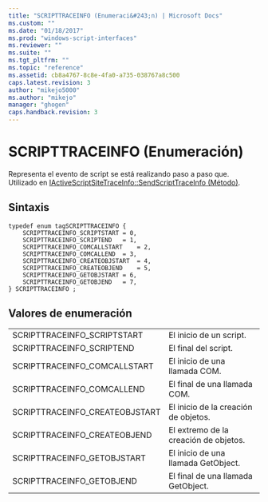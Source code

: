 ```yaml
---
title: "SCRIPTTRACEINFO (Enumeraci&#243;n) | Microsoft Docs"
ms.custom: ""
ms.date: "01/18/2017"
ms.prod: "windows-script-interfaces"
ms.reviewer: ""
ms.suite: ""
ms.tgt_pltfrm: ""
ms.topic: "reference"
ms.assetid: cb8a4767-8c8e-4fa0-a735-038767a8c500
caps.latest.revision: 3
author: "mikejo5000"
ms.author: "mikejo"
manager: "ghogen"
caps.handback.revision: 3
---
```

# SCRIPTTRACEINFO (Enumeraci&#243;n)
Representa el evento de script se está realizando paso a paso que.  Utilizado en [IActiveScriptSiteTraceInfo::SendScriptTraceInfo \(Método\)](../../winscript/reference/iactivescriptsitetraceinfo-sendscripttraceinfo-method.md).  
  
## Sintaxis  
  
```  
typedef enum tagSCRIPTTRACEINFO {    
    SCRIPTTRACEINFO_SCRIPTSTART = 0,    
    SCRIPTTRACEINFO_SCRIPTEND   = 1,    
    SCRIPTTRACEINFO_COMCALLSTART    = 2,    
    SCRIPTTRACEINFO_COMCALLEND  = 3,    
    SCRIPTTRACEINFO_CREATEOBJSTART  = 4,    
    SCRIPTTRACEINFO_CREATEOBJEND    = 5,    
    SCRIPTTRACEINFO_GETOBJSTART = 6,    
    SCRIPTTRACEINFO_GETOBJEND   = 7,    
} SCRIPTTRACEINFO ;  
```  
  
## Valores de enumeración  
  
|||  
|-|-|  
|SCRIPTTRACEINFO\_SCRIPTSTART|El inicio de un script.|  
|SCRIPTTRACEINFO\_SCRIPTEND|El final del script.|  
|SCRIPTTRACEINFO\_COMCALLSTART|El inicio de una llamada COM.|  
|SCRIPTTRACEINFO\_COMCALLEND|El final de una llamada COM.|  
|SCRIPTTRACEINFO\_CREATEOBJSTART|El inicio de la creación de objetos.|  
|SCRIPTTRACEINFO\_CREATEOBJEND|El extremo de la creación de objetos.|  
|SCRIPTTRACEINFO\_GETOBJSTART|El inicio de una llamada GetObject.|  
|SCRIPTTRACEINFO\_GETOBJEND|El final de una llamada GetObject.|